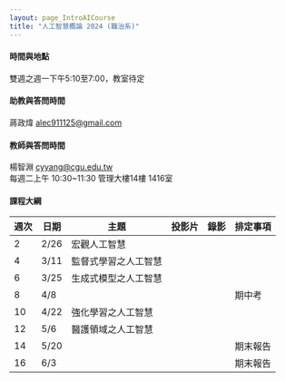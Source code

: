 ```yaml
---
layout: page_IntroAICourse
title: "人工智慧概論 2024 (職治系)"
---
```

#### 時間與地點
雙週之週一下午5:10至7:00，教室待定<br/>

#### 助教與答問時間
蔣政煒 alec911125@gmail.com 

#### 教師與答問時間
楊智淵 cyyang@cgu.edu.tw <br/>
每週二上午 10:30~11:30 管理大樓14樓 1416室<br/>

#### 課程大綱

|週次|日期         |主題                  |投影片 |錄影     | 排定事項                      |
|--- |---         |---                   |---   |---      |---                           |
|2   |2/26        | 宏觀人工智慧          |      |         |                              |
|4   |3/11        | 監督式學習之人工智慧   |      |         |                              |
|6   |3/25        | 生成式模型之人工智慧   |      |         |                              |
|8   |4/8         |                      |      |         |  期中考                      |
|10  |4/22        | 強化學習之人工智慧    |      |         |                              |
|12  |5/6         | 醫護領域之人工智慧    |      |         |                              |
|14  |5/20        |                      |      |         | 期末報告                     |
|16  |6/3         |                      |      |         | 期末報告             |

<br/>
